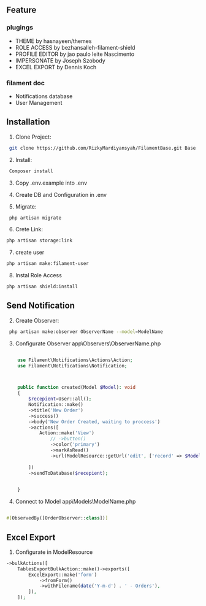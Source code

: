 ## Feature

### plugings
- THEME by hasnayeen/themes
- ROLE ACCESS by bezhansalleh-filament-shield
- PROFILE EDITOR by jao paulo leite Nascimento
- IMPERSONATE by Joseph Szobody
- EXCEL EXPORT by Dennis Koch

### filament doc
- Notifications database
- User Management



## Installation

1. Clone Project:

```bash
 git clone https://github.com/RizkyMardiyansyah/FilamentBase.git Base
```
2. Install:

```bash
 Composer install
```

3. Copy .env.example into .env

4. Create DB and Configuration in .env

5. Migrate:

```bash
 php artisan migrate
```

6. Crete Link:

```bash
php artisan storage:link
```

7. create user

```bash
php artisan make:filament-user
```

8. Instal Role Access

```bash
php artisan shield:install
```

## Send Notification

2. Create Observer:

```bash
 php artisan make:observer ObserverName --model=ModelName
```
3. Configurate Observer app\Observers\ObserverName.php

```php

    use Filament\Notifications\Actions\Action;
    use Filament\Notifications\Notification;



    public function created(Model $Model): void
    {
        $recepient=User::all();
        Notification::make()
        ->title('New Order')
        ->success()
        ->body('New Order Created, waiting to proccess')
        ->actions([
            Action::make('View')
                // ->button()
                ->color('primary')
                ->markAsRead()
                ->url(ModelResource::getUrl('edit', ['record' => $Model->id]))
                
        ])
        ->sendToDatabase($recepient); 

        
    }

```

4. Connect to Model app\Models\ModelName.php

```php

#[ObservedBy([OrderObserver::class])]

```



## Excel Export

1. Configurate in ModelResource

```php
->bulkActions([
    TablesExportBulkAction::make()->exports([                    
        ExcelExport::make('form')
            ->fromForm()
            ->withFilename(date('Y-m-d') . ' - Orders'),
        ]),
    ]);
```